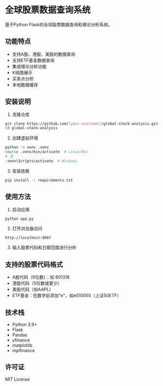 # 全球股票数据查询系统

基于Python Flask的全球股票数据查询和缠论分析系统。

## 功能特点

- 支持A股、港股、美股的数据查询
- 支持ETF基金数据查询
- 集成缠论分析功能
- K线图展示
- 买卖点分析
- 本地数据缓存

## 安装说明

1. 克隆仓库
```bash
git clone https://github.com/[your-username]/global-stock-analysis.git
cd global-stock-analysis
```

2. 创建虚拟环境
```bash
python -m venv .venv
source .venv/bin/activate  # Linux/Mac
# 或
.venv\Scripts\activate  # Windows
```

3. 安装依赖
```bash
pip install -r requirements.txt
```

## 使用方法

1. 启动应用
```bash
python app.py
```

2. 打开浏览器访问
```
http://localhost:8087
```

3. 输入股票代码和日期范围进行分析

## 支持的股票代码格式

- A股代码（6位数）：如 601318
- 港股代码（5位数或更少）
- 美股代码（如AAPL）
- ETF基金：在数字前添加"e"，如e510050（上证50ETF）

## 技术栈

- Python 3.9+
- Flask
- Pandas
- yfinance
- matplotlib
- mplfinance

## 许可证

MIT License 